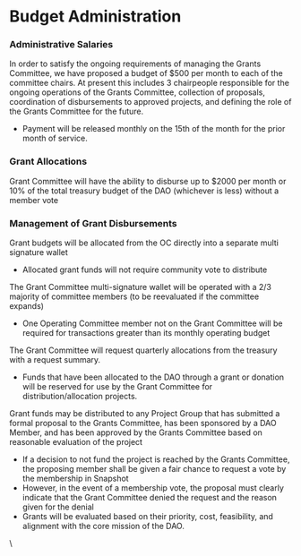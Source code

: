 # Budget Administration

### Administrative Salaries

In order to satisfy the ongoing requirements of managing the Grants Committee, we have proposed a budget of $500 per month to each of the committee chairs. At present this includes 3 chairpeople responsible for the ongoing operations of the Grants Committee, collection of proposals, coordination of disbursements to approved projects, and defining the role of the Grants Committee for the future.

* Payment will be released monthly on the 15th of the month for the prior month of service.

### Grant Allocations

Grant Committee will have the ability to disburse up to $2000 per month or 10% of the total treasury budget of the DAO (whichever is less) without a member vote

### Management of Grant Disbursements

Grant budgets will be allocated from the OC directly into a separate multi signature wallet

* Allocated grant funds will not require community vote to distribute

The Grant Committee multi-signature wallet will be operated with a 2/3 majority of committee members (to be reevaluated if the committee expands) &#x20;

* One Operating Committee member not on the Grant Committee will be required for transactions greater than its monthly operating budget

The Grant Committee will request quarterly allocations from the treasury with a request summary. &#x20;

* Funds that have been allocated to the DAO through a grant or donation will be reserved for use by the Grant Committee for distribution/allocation projects.&#x20;

Grant funds may be distributed to any Project Group that has submitted a formal proposal to the Grants Committee, has been sponsored by a DAO Member, and has been approved by the Grants Committee based on reasonable evaluation of the project

* If a decision to not fund the project is reached by the Grants Committee, the proposing member shall be given a fair chance to request a vote by the membership in Snapshot
* However, in the event of a membership vote, the proposal must clearly indicate that the Grant Committee denied the request and the reason given for the denial
* Grants will be evaluated based on their priority, cost, feasibility, and alignment with the core mission of the DAO.

\


